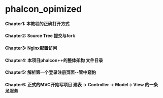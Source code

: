 # phalcon_opimized

#### Chapter1: 本教程的正确打开方式
#### Chapter2: Source Tree 提交与fork
#### Chapter3: Nginx配置访问
#### Chapter4: 本项目phalcon++的整体架构 文件目录
#### Chapter5: 解析第一个登录注册页面--管中窥豹
#### Chapter6: 正式的MVC开始写项目 建表 -> Controller -> Model-> View 的一条龙服务
